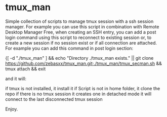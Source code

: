 # tmux_man

Simple collection of scripts to manage tmux session with a ssh session manager. For example you can use this script in combination with Remote Desktop Manager Free, when creating an SSH entry, you can add a post login command using this script to reconnect to existing session or, to create a new session if no session exist or if all connection are attached. For example you can add this command in post login section:

{[ -d "./tmux_man" ] && echo "Directory ./tmux_man exists." || git clone https://github.com/zebasxx/tmux_man.git;./tmux_man/tmux_secman.sh && tmux attach && exit

and it will:

if tmux is not installed, it install it
if Script is not in home folder, it clone the repo
if there is no tmux session it creates one in detached mode
it will connect to the last disconnected tmux session

Enjoy.
